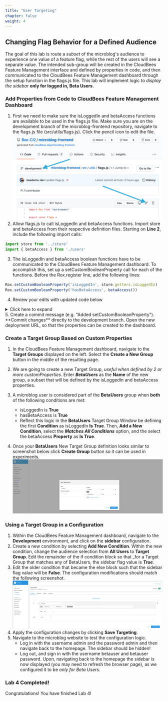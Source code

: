 ```yaml
---
title: "User Targeting"
chapter: false
weight: 4
--- 
```


## Changing Flag Behavior for a Defined Audience
The goal of this lab is route a _subset_ of the microblog's audience to experience one value of a feature flag, while the rest of the users will see a separate value. The intended sub-group will be created in the CloudBees Feature Management interface and defined by properties in code, and then communicated to the CloudBees Feature Management dashboard through the setup function in the flags.js file. This lab will implement logic to _display the sidebar_ **only for logged in, Beta Users**.

### Add Properties from Code to CloudBees Feature Management Dashboard

1. First we need to make sure the isLoggedIn and betaAccess functions are available to be used in the flags.js file. Make sure you are on the development branch of the microblog-frontend repository, navigate to the flags.js file (src/utils/flags.js). Click the pencil icon to edit the file. ![Edit flags.js on development branch](edit-flags-deve-branch.png?width=50pc)
2. Allow flags.js to call isLoggedIn and betaAccess functions. Import store and betaAccess from their respective definition files. Starting on **Line 2**, include the following import calls:
```javascript
import store from '../store'
import { betaAccess } from './users'
```

3. The isLoggedIn and betaAccess boolean functions have to be communicated to the CloudBees Feature Management dashboard. To accomplish this, set up a setCustomBooleanProperty call for each of the functions. Before the Rox.register line, add the following lines:
```javascript
Rox.setCustomBooleanProperty('isLoggedIn', store.getters.isLoggedIn)
Rox.setCustomBooleanProperty('hasBetaAccess', betaAccess())
```

4. Review your edits with updated code below
<details><summary>Click here to expand</summary>

```javascript
import Rox from 'rox-browser'
import store from '../store'
import { betaAccess } from './users'

export const Flags = 
{
      sidebar: new Rox.Flag(false),
      title: new Rox.Flag(false)
}

export const configurationFetchedHandler = fetcherResults => {
      console.log('The configuration status is: ' + fetcherResults.fetcherStatus)
      if (fetcherResults.hasChanges && fetcherResults.fetcherStatus === 'APPLIED_FROM_NETWORK') {
        window.location.reload(false)
      } else if (fetcherResults.fetcherStatus === 'ERROR_FETCH_FAILED') {
        console.log('Error occured! Details are: ' + fetcherResults.errorDetails)
      }
}

async function initCloudBees () {
      const options = {
        configurationFetchedHandler: configurationFetchedHandler
      }
      Rox.setCustomBooleanProperty('isLoggedIn', store.getters.isLoggedIn)
      Rox.setCustomBooleanProperty('hasBetaAccess', betaAccess())
      Rox.register('default', Flags)
      await Rox.setup(process.env.VUE_APP_CLOUDBEES_KEY, options)
}

initCloudBees().then(function () {
      console.log('Done loading CloudBees Feature Management')
})

``` 
</details>
5. Create a commit message (e.g. "Added setCustomBooleanProperty"). **Commit changes** directly to the development branch. Open the new deployment URL, so that the properties can be created to the dashboard.

### Create a Target Group Based on Custom Properties

1. In the CloudBees Feature Management dashboard, navigate to the **Target Groups** displayed on the left. Select the **Create a New Group** button in the middle of the resulting page.
2. We are going to create a new Target Group, _useful when defined by 2 or more customProperties_. Enter ***BetaUsers*** as the **Name** of the new group, a subset that will be defined by the isLoggedIn and betaAccess properties.
3. A microblog user is considered part of the **BetaUsers** group when **both** of the following conditions are met:
   * isLoggedIn is **True**
   * hasBetaAccess is **True**
   * Reflect this logic in the **BetaUsers** Target Group Window be defining the first **Condition** as isLoggedIn **Is True**. Then, **Add a New Condition**, select the ***Matches All Conditions*** option, and the select the betaAccess **Property** as **Is True**.

4. Once your **BetaUsers** New Target Group definition looks similar to screenshot below click **Create Group** button so it can be used in experiments. ![New target group](new-target-group.png?width=50pc)


### Using a Target Group in a Configuration

1. Within the CloudBees Feature Management dashboard, navigate to the **Development** environment, and click on the **sidebar** configuration.
2. Create a new condition by selecting **Add New Condition**. Within the new condition, change the audience selection from **All Users** to **Target Group**. Edit the remainder of the if condition block so that _for a Target Group that matches any of BetaUsers, the sidebar flag value is ***True***.
3. Edit the older condition that became the else block such that the sidebar flag value will be **False**. The configuration modifications should match the following screenshot. ![Update sidebar experiment](update-sidebar-experiment.png?width=50pc)
4. Apply the configuration changes by clicking **Save Targeting**.
5. Navigate to the microblog website to test the configuration logic.
   * Log in with the username admin and the password admin and then navigate back to the homepage. The sidebar should be hidden!
   * Log out, and sign in with the username betauser and betauser password. Upon, navigating back to the homepage the sidebar is now displayed (you may need to refresh the browser page), as we configured it to be _only for Beta Users_.

### Lab 4 Completed!
Congratulations! You have finished Lab 4!

